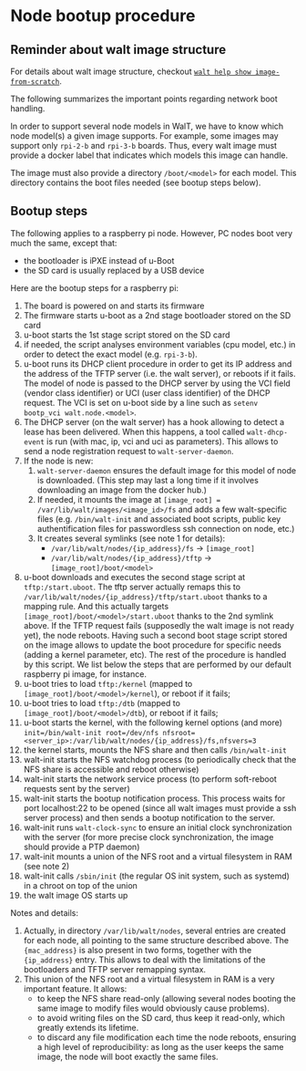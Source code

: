 # Node bootup procedure

## Reminder about walt image structure

For details about walt image structure, checkout [`walt help show image-from-scratch`](image-from-scratch.md).

The following summarizes the important points regarding network boot handling.

In order to support several node models in WalT, we have to know which node model(s)
a given image supports. For example, some images may support only `rpi-2-b` and `rpi-3-b`
boards. Thus, every walt image must provide a docker label that indicates which models
this image can handle.

The image must also provide a directory `/boot/<model>` for each model. This directory
contains the boot files needed (see bootup steps below).

## Bootup steps

The following applies to a raspberry pi node.
However, PC nodes boot very much the same, except that:
- the bootloader is iPXE instead of u-Boot
- the SD card is usually replaced by a USB device

Here are the bootup steps for a raspberry pi:
1.  The board is powered on and starts its firmware
2.  The firmware starts u-boot as a 2nd stage bootloader stored on the SD card
3.  u-boot starts the 1st stage script stored on the SD card
4.  if needed, the script analyses environment variables (cpu model, etc.) in order to
    detect the exact model (e.g. `rpi-3-b`).
5.  u-boot runs its DHCP client procedure in order to get its IP address and the
    address of the TFTP server (i.e. the walt server), or reboots if it fails.
    The model of node is passed to the DHCP server by using the VCI field (vendor class
    identifier) or UCI (user class identifier) of the DHCP request.
    The VCI is set on u-boot side by a line such as `setenv bootp_vci walt.node.<model>`.
6.  The DHCP server (on the walt server) has a hook allowing to detect a lease has been
    delivered. When this happens, a tool called `walt-dhcp-event` is run (with mac, ip,
    vci and uci as parameters).
    This allows to send a node registration request to `walt-server-daemon`.
7.  If the node is new:
    1.  `walt-server-daemon` ensures the default image for this model of node is downloaded.
        (This step may last a long time if it involves downloading an image from the docker
        hub.)
    2.  If needed, it mounts the image at `[image_root] = /var/lib/walt/images/<image_id>/fs`
        and adds a few walt-specific files (e.g. `/bin/walt-init` and associated boot scripts,
        public key authentification files for passwordless ssh connection on node, etc.)
    3.  It creates several symlinks (see note 1 for details):
        -   `/var/lib/walt/nodes/{ip_address}/fs` -> `[image_root]`
        -   `/var/lib/walt/nodes/{ip_address}/tftp` -> `[image_root]/boot/<model>`
8.  u-boot downloads and executes the second stage script at `tftp:/start.uboot`. The tftp
    server actually remaps this to `/var/lib/walt/nodes/{ip_address}/tftp/start.uboot` thanks
    to a mapping rule. And this actually targets `[image_root]/boot/<model>/start.uboot` thanks
    to the 2nd symlink above. If the TFTP request fails (supposedly the walt image is not ready
    yet), the node reboots. Having such a second boot stage script stored on the image allows
    to update the boot procedure for specific needs (adding a kernel parameter, etc). The rest
    of the procedure is handled by this script.
    We list below the steps that are performed by our default raspberry pi image, for instance.
9.  u-boot tries to load `tftp:/kernel` (mapped to `[image_root]/boot/<model>/kernel`), or
    reboot if it fails;
10. u-boot tries to load `tftp:/dtb` (mapped to `[image_root]/boot/<model>/dtb`), or reboot if
    it fails;
11. u-boot starts the kernel, with the following kernel options (and more)
    `init=/bin/walt-init root=/dev/nfs nfsroot=<server_ip>:/var/lib/walt/nodes/{ip_address}/fs,nfsvers=3`
12. the kernel starts, mounts the NFS share and then calls `/bin/walt-init`
13. walt-init starts the NFS watchdog process (to periodically check that the NFS share is
    accessible and reboot otherwise)
14. walt-init starts the network service process (to perform soft-reboot requests sent by the
    server)
15. walt-init starts the bootup notification process. This process waits for port localhost:22 to
    be opened (since all walt images must provide a ssh server process) and then sends a bootup
    notification to the server.
16. walt-init runs `walt-clock-sync` to ensure an initial clock synchronization with the server
    (for more precise clock synchronization, the image should provide a PTP daemon)
17. walt-init mounts a union of the NFS root and a virtual filesystem in RAM (see note 2)
18. walt-init calls `/sbin/init` (the regular OS init system, such as systemd) in a chroot on
    top of the union
19. the walt image OS starts up

Notes and details:
1.  Actually, in directory `/var/lib/walt/nodes`, several entries are created for each node,
    all pointing to the same structure described above. The `{mac_address}` is also present
    in two forms, together with the `{ip_address}` entry. This allows to deal with the
    limitations of the bootloaders and TFTP server remapping syntax.
2.  This union of the NFS root and a virtual filesystem in RAM is a very important feature.
    It allows:
    - to keep the NFS share read-only (allowing several nodes booting the same image to
      modify files would obviously cause problems).
    - to avoid writing files on the SD card, thus keep it read-only, which greatly extends its
      lifetime.
    - to discard any file modification each time the node reboots, ensuring a high level of
      reproducibility: as long as the user keeps the same image, the node will boot exactly
      the same files.
